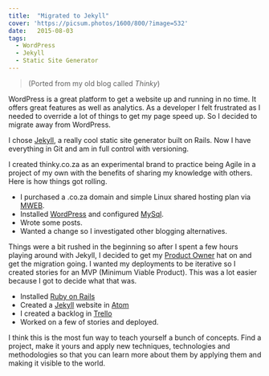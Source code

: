 ```yaml
---
title:  "Migrated to Jekyll"
cover: 'https://picsum.photos/1600/800/?image=532'
date:   2015-08-03
tags:
  - WordPress
  - Jekyll
  - Static Site Generator
---
```


> (Ported from my old blog called _Thinky_)

WordPress is a great platform to get a website up and running in no time. It offers great features as well as analytics. As a developer I felt frustrated as I needed to override a lot of things to get my page speed up. So I decided to migrate away from WordPress.

I chose [Jekyll](http://jekyllrb.com/), a really cool static site generator built on Rails. Now I have everything in Git and am in full control with versioning.

I created thinky.co.za as an experimental brand to practice being Agile in a project of my own with the benefits of sharing my knowledge with others. Here is how things got rolling.

- I purchased a .co.za domain and simple Linux shared hosting plan via [MWEB](http://www.mweb.co.za/).
- Installed [WordPress](https://codex.wordpress.org/Installing_WordPress) and configured [MySql](https://www.mysql.com/).
- Wrote some posts.
- Wanted a change so I investigated other blogging alternatives.

Things were a bit rushed in the beginning so after I spent a few hours playing around with Jekyll, I decided to get my [Product Owner](https://www.mountaingoatsoftware.com/agile/scrum/product-owner) hat on and get the migration going. I wanted my deployments to be iterative so I created stories for an MVP (Minimum Viable Product). This was a lot easier because I got to decide what that was.

- Installed [Ruby on Rails](http://rubyonrails.org/download/)
- Created a [Jekyll](http://jekyllrb.com/) website in [Atom](https://atom.io/)
- I created a backlog in [Trello](https://trello.com)
- Worked on a few of stories and deployed.

I think this is the most fun way to teach yourself a bunch of concepts. Find a project, make it yours and apply new techniques, technologies and methodologies so that you can learn more about them by applying them and making it visible to the world.
